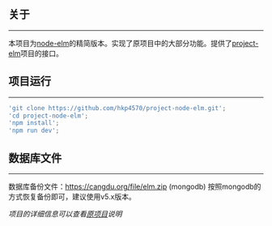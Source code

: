 ## 关于

--- ---
本项目为[node-elm](https://github.com/bailicangdu/node-elm)的精简版本。实现了原项目中的大部分功能。提供了[project-elm](https://github.com/hkp4570/project-elm)项目的接口。

## 项目运行

--- ---

```javascript
'git clone https://github.com/hkp4570/project-node-elm.git';
'cd project-node-elm';
'npm install';
'npm run dev';
```

## 数据库文件

--- ---

数据库备份文件：https://cangdu.org/file/elm.zip (mongodb)
按照mongodb的方式恢复备份即可，建议使用v5.x版本。

*项目的详细信息可以查看[原项目](https://github.com/bailicangdu/node-elm)说明*
